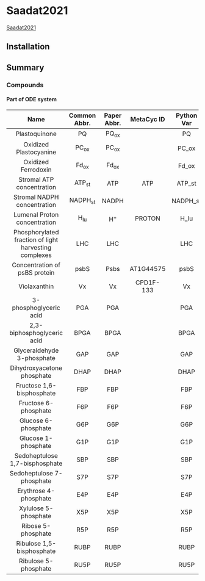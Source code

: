 



# Saadat2021


[Saadat2021](https://doi.org/10.3389/fpls.2021.750580)


## Installation

## Summary

### Compounds

#### Part of ODE system

|Name|Common Abbr.|Paper Abbr.|MetaCyc ID|Python Var|Glossary ID|
| :---: | :---: | :---: | :---: | :---: | :---: |
|Plastoquinone|$\mathrm{PQ}$|$\mathrm{PQ}_\mathrm{ox}$||PQ|7|
|Oxidized Plastocyanine|$\mathrm{PC}_\mathrm{ox}$|$\mathrm{PC}_\mathrm{ox}$||PC_ox|17|
|Oxidized Ferrodoxin|$\mathrm{Fd}_\mathrm{ox}$|$\mathrm{Fd}_\mathrm{ox}$||Fd_ox|18|
|Stromal ATP concentration|$\mathrm{ATP_{st}}$|$\mathrm{ATP}$|ATP|ATP_st|2|
|Stromal NADPH concentration|$\mathrm{NADPH}_\mathrm{st}$|$\mathrm{NADPH}$||NADPH_st|19|
|Lumenal Proton concentration|$\mathrm{H_{lu}}$|$\mathrm{H}^+$|PROTON|H_lu|3|
|Phosphorylated fraction of light harvesting complexes|$\mathrm{LHC}$|$\mathrm{LHC}$||LHC|20|
|Concentration of psBS protein|$\mathrm{psbS}$|$\mathrm{Psbs}$|AT1G44575|psbS|4|
|Violaxanthin|$\mathrm{Vx}$|$\mathrm{Vx}$|CPD1F-133|Vx|5|
|3-phosphoglyceric acid|$\mathrm{PGA}$|$\mathrm{PGA}$||PGA|21|
|2,3-biphosphoglyceric acid|$\mathrm{BPGA}$|$\mathrm{BPGA}$||BPGA|22|
|Glyceraldehyde 3-phosphate|$\mathrm{GAP}$|$\mathrm{GAP}$||GAP|23|
|Dihydroxyacetone phosphate|$\mathrm{DHAP}$|$\mathrm{DHAP}$||DHAP|24|
|Fructose 1,6-bisphosphate|$\mathrm{FBP}$|$\mathrm{FBP}$||FBP|25|
|Fructose 6-phosphate|$\mathrm{F6P}$|$\mathrm{F6P}$||F6P|26|
|Glucose 6-phosphate|$\mathrm{G6P}$|$\mathrm{G6P}$||G6P|27|
|Glucose 1-phosphate|$\mathrm{G1P}$|$\mathrm{G1P}$||G1P|28|
|Sedoheptulose 1,7-bisphosphate|$\mathrm{SBP}$|$\mathrm{SBP}$||SBP|29|
|Sedoheptulose 7-phosphate|$\mathrm{S7P}$|$\mathrm{S7P}$||S7P|30|
|Erythrose 4-phosphate|$\mathrm{E4P}$|$\mathrm{E4P}$||E4P|31|
|Xylulose 5-phosphate|$\mathrm{X5P}$|$\mathrm{X5P}$||X5P|32|
|Ribose 5-phosphate|$\mathrm{R5P}$|$\mathrm{R5P}$||R5P|33|
|Ribulose 1,5-bisphosphate|$\mathrm{RUBP}$|$\mathrm{RUBP}$||RUBP|34|
|Ribulose 5-phosphate|$\mathrm{RU5P}$|$\mathrm{RU5P}$||RU5P|35|
